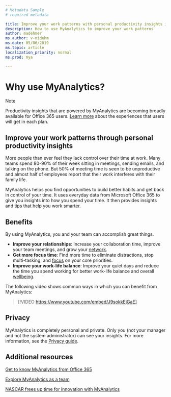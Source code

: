 ```yaml
---
# Metadata Sample
# required metadata

title: Improve your work patterns with personal productivity insights in MyAnalytics
description: How to use MyAnalytics to improve your work patterns
author: madehmer
ms.author: v-midehm
ms.date: 05/06/2019
ms.topic: article
localization_priority: normal 
ms.prod: mya

---
```


# Why use MyAnalytics?

> [!Note]
> Productivity insights that are powered by MyAnalytics are becoming broadly available for Office 365 users. [Learn more](../overview/plans-environments.md) about the experiences that users will get in each plan.

## Improve your work patterns through personal productivity insights

More people than ever feel they lack control over their time at work. Many teams spend 80-90% of their week sitting in meetings, sending emails, and talking on the phone. But 50% of meeting time is seen to be unproductive and almost half of employees report that their work interferes with their family life.

MyAnalytics helps you find opportunities to build better habits and get back in control of your time. It uses everyday data from Microsoft Office 365 to give you insights into how you spend your time. It then provides insights and tips that help you work smarter.  

## Benefits

By using MyAnalytics, you and your team can accomplish great things.

 * **Improve your relationships**: Increase your collaboration time, improve your team meetings, and grow your [network](../use/network.md).
 * **Get more focus time**: Find more time to eliminate distractions, stop multi-tasking, and [focus](../use/focus.md) on your core priorities.
 * **Improve your work-life balance**: Improve your quiet days and reduce the time you spend working for better work-life balance and overall [wellbeing](../use/wellbeing.md).

The following video shows common ways in which you can benefit from MyAnalytics:

> [!VIDEO https://www.youtube.com/embed/J9sokkEjGaE]

<!-- Old link:
[![Getting to know MyAnalytics](../../images/Video-image-get-to-know-mya.png)](https://www.youtube.com/watch?v=vBij7cqif_Y&feature=youtu.be)
-->

## Privacy

MyAnalytics is completely personal and private. Only you (not your manager and not the system administrator) can see your insights. For more information, see the [Privacy guide](../overview/privacy-guide.md).
 
<!--
# How to obtain MyAnalytics

MyAnalytics is included with Office 365 Enterprise E5 and is also available as an add-on with select plans. [Learn more](https://products.office.com/en-us/business/myanalytics-personal-analytics?ms.officeurl=MyAnalytics).
-->

## Additional resources
 
[Get to know MyAnalytics from Office 365](https://sway.com/K5EOvoLYrGUil5H1?ref=Link)

[Explore MyAnalytics as a team](https://onedrive.live.com/view.aspx?resid=C5B2A217083AF909!742822&ithint=file%2cpptx&app=PowerPoint&authkey=!AJZ3zFUBvGHKYj4)

[NASCAR frees up time for innovation with MyAnalytics](https://www.youtube.com/watch?v=mXi6t0YJleo&t=3s)
